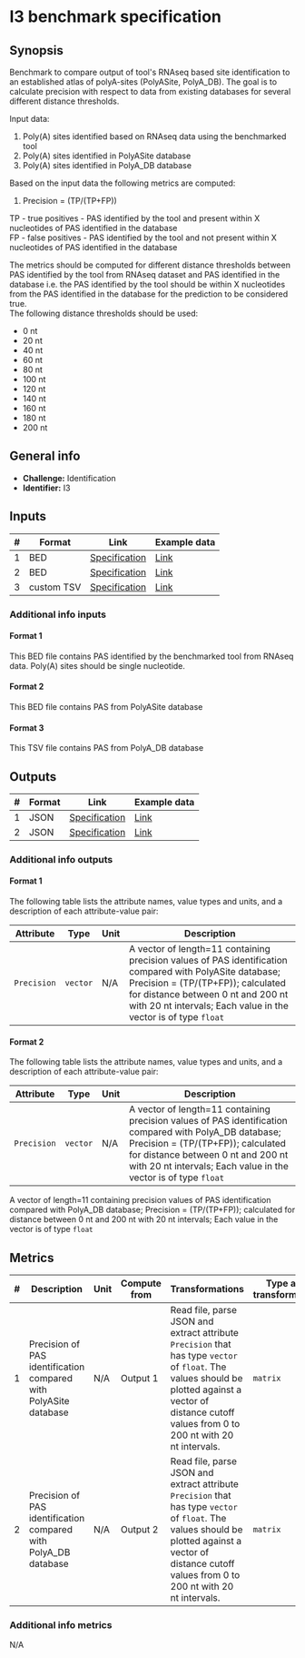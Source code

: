 # I3 benchmark specification

## Synopsis

Benchmark to compare output of tool's RNAseq based site identification to an established atlas of polyA-sites (PolyASite, PolyA_DB). The goal is to calculate precision with respect to data from existing databases for several different distance thresholds.

Input data:

1. Poly(A) sites identified based on RNAseq data using the benchmarked tool
2. Poly(A) sites identified in PolyASite database
3. Poly(A) sites identified in PolyA_DB database

Based on the input data the following metrics are computed:

1. Precision = (TP/(TP+FP))

TP - true positives - PAS identified by the tool and present within X nucleotides of PAS identified in the database  
FP - false positives  - PAS identified by the tool and not present within X nucleotides of PAS identified in the database

The metrics should be computed for different distance thresholds between PAS identified by the tool from RNAseq dataset and PAS identified in the database i.e. the PAS identified by the tool should be within X nucleotides from the PAS identified in the database for the prediction to be considered true.  
The following distance thresholds should be used:

- 0 nt
- 20 nt
- 40 nt
- 60 nt
- 80 nt
- 100 nt
- 120 nt
- 140 nt
- 160 nt
- 180 nt
- 200 nt


## General info

* **Challenge:** Identification
* **Identifier:** I3

## Inputs

| # | Format | Link | Example data |
  | --- | --- | --- | --- |
  | 1 | BED | [Specification][spec-bed] | [Link][in1] |
  | 2 | BED | [Specification][spec-bed-polyAsite] | [Link][in2] |
  | 3 | custom TSV | [Specification][spec-custom-polyAdb] | [Link][in3] |

### Additional info inputs
  
#### Format 1

This BED file contains PAS identified by the benchmarked tool from RNAseq data. Poly(A) sites should be single nucleotide.

#### Format 2

This BED file contains PAS from PolyASite database

#### Format 3

This TSV file contains PAS from PolyA_DB database


## Outputs

| # | Format | Link | Example data |
  | --- | --- | --- | --- |
  | 1 | JSON | [Specification][spec-json] | [Link][out1] |
  | 2 | JSON | [Specification][spec-json] | [Link][out2] |
  
### Additional info outputs

#### Format 1
  
  The following table lists the attribute names, value types and units, and a
description of each attribute-value pair:
  
  | Attribute | Type | Unit | Description |
  | --- | --- | --- | --- |
  | `Precision` | `vector` | N/A | A vector of length=11 containing precision values of PAS identification compared with PolyASite database; Precision = (TP/(TP+FP)); calculated for distance between 0 nt and 200 nt with 20 nt intervals; Each value in the vector is of type `float` |


#### Format 2
  
  The following table lists the attribute names, value types and units, and a
description of each attribute-value pair:
  
  | Attribute | Type | Unit | Description |
  | --- | --- | --- | --- |
  | `Precision` | `vector` | N/A | A vector of length=11 containing precision values of PAS identification compared with PolyA_DB database; Precision = (TP/(TP+FP)); calculated for distance between 0 nt and 200 nt with 20 nt intervals; Each value in the vector is of type `float` |

A vector of length=11 containing precision values of PAS identification compared with PolyA_DB database; Precision = (TP/(TP+FP)); calculated for distance between 0 nt and 200 nt with 20 nt intervals; Each value in the vector is of type `float`
  
## Metrics
  
  | # | Description | Unit | Compute from | Transformations | Type after transformations | Additional comments |
  | --- | --- | --- | --- | --- | --- | --- |
  | 1 | Precision of PAS identification compared with PolyASite database | N/A | Output 1 | Read file, parse JSON and extract attribute `Precision` that has type `vector` of `float`. The values should be plotted against a vector of distance cutoff values from 0 to 200 nt with 20 nt intervals. | `matrix` | N/A |
  | 2 | Precision of PAS identification compared with PolyA_DB database | N/A | Output 2 | Read file, parse JSON and extract attribute `Precision` that has type `vector` of `float`. The values should be plotted against a vector of distance cutoff values from 0 to 200 nt with 20 nt intervals. | `matrix` | N/A |

### Additional info metrics
  
  N/A

[//]: # (References)
  
[in1]: ./example_files/input1.bed
[in2]: ./example_files/input2.bed
[in3]: ./example_files/input3.tsv

[out1]: ./example_files/output1.json
[out2]: ./example_files/output2.json
[spec-json]: <https://www.ecma-international.org/publications-and-standards/standards/ecma-404/>
[spec-bed]: <https://genome.ucsc.edu/FAQ/FAQformat.html#format1>
[spec-bed-polyAsite]: <https://polyasite.unibas.ch/atlas>
[spec-custom-polyAdb]: <https://exon.apps.wistar.org/polya_db/v3/download/3.2/readme.txt>
